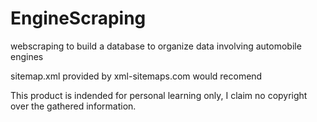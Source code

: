 # EngineScraping
webscraping to build a database to organize data involving automobile engines

sitemap.xml provided by xml-sitemaps.com would recomend

This product is indended for personal learning only, I claim no copyright over the gathered information.
